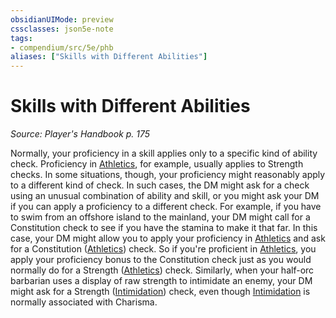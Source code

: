```yaml
---
obsidianUIMode: preview
cssclasses: json5e-note
tags:
- compendium/src/5e/phb
aliases: ["Skills with Different Abilities"]
---
```

# Skills with Different Abilities
*Source: Player's Handbook p. 175* 

Normally, your proficiency in a skill applies only to a specific kind of ability check. Proficiency in [Athletics](4-Resources/Compendium/rules/skills.md#Athletics), for example, usually applies to Strength checks. In some situations, though, your proficiency might reasonably apply to a different kind of check. In such cases, the DM might ask for a check using an unusual combination of ability and skill, or you might ask your DM if you can apply a proficiency to a different check. For example, if you have to swim from an offshore island to the mainland, your DM might call for a Constitution check to see if you have the stamina to make it that far. In this case, your DM might allow you to apply your proficiency in [Athletics](4-Resources/Compendium/rules/skills.md#Athletics) and ask for a Constitution ([Athletics](4-Resources/Compendium/rules/skills.md#Athletics)) check. So if you're proficient in [Athletics](4-Resources/Compendium/rules/skills.md#Athletics), you apply your proficiency bonus to the Constitution check just as you would normally do for a Strength ([Athletics](4-Resources/Compendium/rules/skills.md#Athletics)) check. Similarly, when your half-orc barbarian uses a display of raw strength to intimidate an enemy, your DM might ask for a Strength ([Intimidation](4-Resources/Compendium/rules/skills.md#Intimidation)) check, even though [Intimidation](4-Resources/Compendium/rules/skills.md#Intimidation) is normally associated with Charisma.
